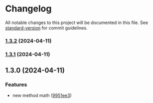 # Changelog

All notable changes to this project will be documented in this file. See [standard-version](https://github.com/conventional-changelog/standard-version) for commit guidelines.

### [1.3.2](https://github.com/jcpablo10/githooks-husky-node-js/compare/v1.3.1...v1.3.2) (2024-04-11)

### [1.3.1](https://github.com/jcpablo10/githooks-husky-node-js/compare/v1.3.0...v1.3.1) (2024-04-11)

## 1.3.0 (2024-04-11)


### Features

* new method math ([9951ee3](https://github.com/jcpablo10/githooks-husky-node-js/commit/9951ee38764b9620f33c7fa31250b44dc674debf))
